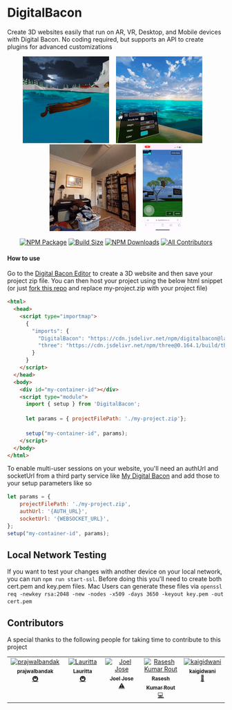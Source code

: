 # DigitalBacon

Create 3D websites easily that run on AR, VR, Desktop, and Mobile devices with Digital Bacon. No coding required, but supports an API to create plugins for advanced customizations

<p align="center"><img src="/resources/gifs/vr_asset_transform_demo.gif" title="vr asset transform demo" height="200"> &nbsp;&nbsp;&nbsp;<img src="/resources/gifs/water_color_demo.gif" title="vr water color demo" height="200"> &nbsp;&nbsp;&nbsp;<img src="/resources/gifs/ar_wall_occlusion_demo.gif" title="ar wall occlusion demo" height="200"> &nbsp;&nbsp;&nbsp;<img src="/resources/gifs/iphone_demo.gif" title="iphone demo" height="200"></p>

<div align="center">
  
  [![NPM Package](https://img.shields.io/npm/v/digitalbacon)](https://www.npmjs.com/package/digitalbacon) [![Build Size](https://badgen.net/bundlephobia/minzip/digitalbacon)](https://bundlephobia.com/result?p=digitalbacon) [![NPM Downloads](https://img.shields.io/npm/dw/digitalbacon)](https://www.npmtrends.com/digitalbacon) <!-- ALL-CONTRIBUTORS-BADGE:START - Do not remove or modify this section -->
[![All Contributors](https://img.shields.io/badge/all_contributors-5-orange.svg?style=flat-square)](#contributors-)
<!-- ALL-CONTRIBUTORS-BADGE:END -->
  
</div>

#### How to use
Go to the [Digital Bacon Editor](https://digitalbacon.io/app) to create a 3D website and then save your project zip file. You can then host your project using the below html snippet (or just [fork this repo](https://github.com/kalegd/DigitalBaconSampleProject) and replace my-project.zip with your project file)
```html
<html>
  <head>
    <script type="importmap">
      {
        "imports": {
          "DigitalBacon": "https://cdn.jsdelivr.net/npm/digitalbacon@latest/build/DigitalBacon.min.js",
          "three": "https://cdn.jsdelivr.net/npm/three@0.164.1/build/three.module.js"
        }
      }
    </script>
  </head>
  <body>
    <div id="my-container-id"></div>
    <script type="module">
      import { setup } from 'DigitalBacon';

      let params = { projectFilePath: './my-project.zip'};

      setup("my-container-id", params);
    </script>
  </body>
</html>
```

To enable multi-user sessions on your website, you'll need an authUrl and socketUrl from a third party service like [My Digital Bacon](https://mydigitalbacon.com) and add those to your setup parameters like so
```javascript
let params = {
    projectFilePath: './my-project.zip',
    authUrl: '{AUTH_URL}',
    socketUrl: '{WEBSOCKET_URL}',
};
setup("my-container-id", params);
```

## Local Network Testing

If you want to test your changes with another device on your local network, you can run `npm run start-ssl`. Before doing this you'll need to create both cert.pem and key.pem files. Mac Users can generate these files via `openssl req -newkey rsa:2048 -new -nodes -x509 -days 3650 -keyout key.pem -out cert.pem`

## Contributors

A special thanks to the following people for taking time to contribute to this project
<!-- ALL-CONTRIBUTORS-LIST:START - Do not remove or modify this section -->
<!-- prettier-ignore-start -->
<!-- markdownlint-disable -->
<table>
  <tbody>
    <tr>
      <td align="center" valign="top" width="14.28%"><a href="https://github.com/prajwalbandak"><img src="https://avatars.githubusercontent.com/u/62823252?v=4?s=100" width="100px;" alt="prajwalbandak"/><br /><sub><b>prajwalbandak</b></sub></a><br /><a href="#infra-prajwalbandak" title="Infrastructure (Hosting, Build-Tools, etc)">🚇</a></td>
      <td align="center" valign="top" width="14.28%"><a href="https://github.com/laurittab"><img src="https://avatars.githubusercontent.com/u/57863817?v=4?s=100" width="100px;" alt="Lauritta"/><br /><sub><b>Lauritta</b></sub></a><br /><a href="#infra-laurittab" title="Infrastructure (Hosting, Build-Tools, etc)">🚇</a></td>
      <td align="center" valign="top" width="14.28%"><a href="https://github.com/justjo3l"><img src="https://avatars.githubusercontent.com/u/63659576?v=4?s=100" width="100px;" alt="Joel Jose"/><br /><sub><b>Joel Jose</b></sub></a><br /><a href="https://github.com/kalegd/DigitalBacon/commits?author=justjo3l" title="Tests">⚠️</a></td>
      <td align="center" valign="top" width="14.28%"><a href="https://github.com/ShaunFrost"><img src="https://avatars.githubusercontent.com/u/7031459?v=4?s=100" width="100px;" alt="Rasesh Kumar Rout"/><br /><sub><b>Rasesh Kumar Rout</b></sub></a><br /><a href="https://github.com/kalegd/DigitalBacon/commits?author=ShaunFrost" title="Code">💻</a></td>
      <td align="center" valign="top" width="14.28%"><a href="https://github.com/kaigidwani"><img src="https://avatars.githubusercontent.com/u/112210757?v=4?s=100" width="100px;" alt="kaigidwani"/><br /><sub><b>kaigidwani</b></sub></a><br /><a href="https://github.com/kalegd/DigitalBacon/commits?author=kaigidwani" title="Documentation">📖</a></td>
    </tr>
  </tbody>
</table>

<!-- markdownlint-restore -->
<!-- prettier-ignore-end -->

<!-- ALL-CONTRIBUTORS-LIST:END -->

<!-- ALL-CONTRIBUTORS-LIST:START - Do not remove or modify this section -->
<!-- prettier-ignore-start -->
<!-- markdownlint-disable -->

<!-- markdownlint-restore -->
<!-- prettier-ignore-end -->

<!-- ALL-CONTRIBUTORS-LIST:END -->
